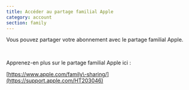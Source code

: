 ```yaml
---
title: Accéder au partage familial Apple
category: account
section: family
---
```

Vous pouvez partager votre abonnement avec le partage familial Apple.

 

Apprenez-en plus sur le partage familial Apple ici :

[https://www.apple.com/family\-sharing/](https://support.apple.com/HT203046)